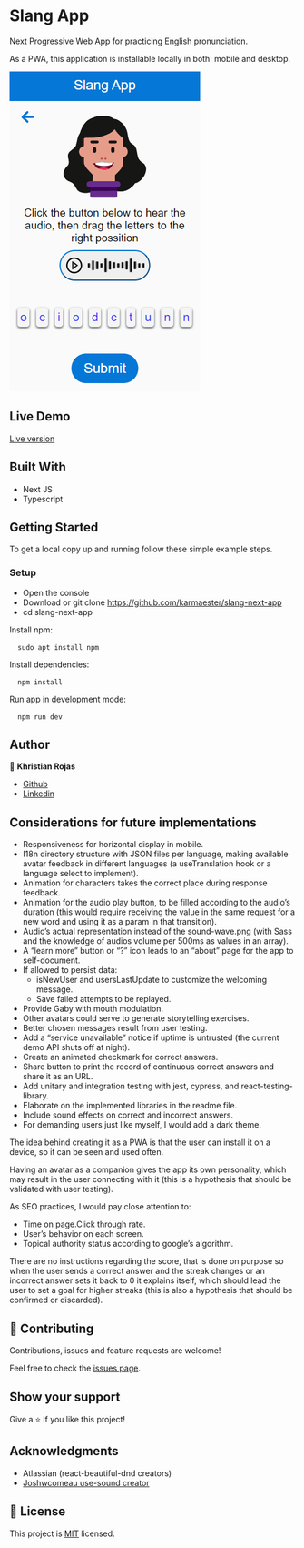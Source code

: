 # Slang App

Next Progressive Web App for practicing English pronunciation.

As a PWA, this application is installable locally in both: mobile and desktop.

![screenshot](screenshot.png)

## Live Demo

[Live version](https://slang-next-app.vercel.app/)

## Built With

- Next JS
- Typescript

## Getting Started

To get a local copy up and running follow these simple example steps.

### Setup

- Open the console
- Download or git clone https://github.com/karmaester/slang-next-app
- cd slang-next-app

Install npm:

```
  sudo apt install npm
```

Install dependencies:

```
  npm install
```

Run app in development mode:

```
  npm run dev
```
## Author

👤 **Khristian Rojas**

- [Github](https://github.com/karmaester)
- [Linkedin](https://www.linkedin.com/in/khristian-rojas/)

## Considerations for future implementations

- Responsiveness for horizontal display in mobile.
- I18n directory structure with JSON files per language, making available avatar feedback in different languages (a useTranslation hook or a language select to implement).
- Animation for characters takes the correct place during response feedback.
- Animation for the audio play button, to be filled according to the audio’s duration (this would require receiving the value in the same request for a new word and using it as a param in that transition).
- Audio’s actual representation instead of the sound-wave.png (with Sass and the knowledge of audios volume per 500ms as values in an array).
- A “learn more” button or “?” icon leads to an “about” page for the app to self-document.
- If allowed to persist data:
    - isNewUser and usersLastUpdate to customize the welcoming message.
    - Save failed attempts to be replayed.
- Provide Gaby with mouth modulation.
- Other avatars could serve to generate storytelling exercises.
- Better chosen messages result from user testing.
- Add a “service unavailable” notice if uptime is untrusted (the current demo API shuts off at night).
- Create an animated checkmark for correct answers.
- Share button to print the record of continuous correct answers and share it as an URL.
- Add unitary and integration testing with jest, cypress, and react-testing-library.
- Elaborate on the implemented libraries in the readme file.
- Include sound effects on correct and incorrect answers.
- For demanding users just like myself, I would add a dark theme.
 
The idea behind creating it as a PWA is that the user can install it on a device, so it can be seen and used often.

Having an avatar as a companion gives the app its own personality, which may result in the user connecting with it (this is a hypothesis that should be validated with user testing).

As SEO practices, I would pay close attention to:
- Time on page.Click through rate.
- User’s behavior on each screen.
- Topical authority status according to google’s algorithm.

There are no instructions regarding the score, that is done on purpose so when the user sends a correct answer and the streak changes or an incorrect answer sets it back to 0 it explains itself, which should lead the user to set a goal for higher streaks (this is also a hypothesis that should be confirmed or discarded).

## 🤝 Contributing

Contributions, issues and feature requests are welcome!

Feel free to check the [issues page](https://github.com/karmaester/slang-next-app/issues).

## Show your support

Give a ⭐️ if you like this project!

## Acknowledgments

- Atlassian (react-beautiful-dnd creators)
- [Joshwcomeau use-sound creator](https://github.com/joshwcomeau/use-sound)

## 📝 License

This project is [MIT](https://opensource.org/licenses/MIT) licensed.
